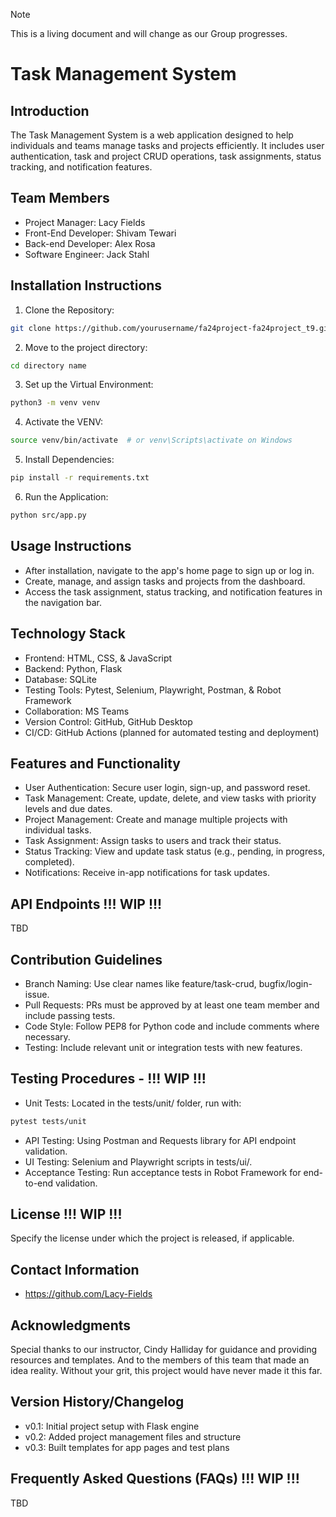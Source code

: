 > [!NOTE]
> This is a living document and will change as our Group progresses. 

# Task Management System

## Introduction
The Task Management System is a web application designed to help individuals and teams manage tasks and projects efficiently. It includes user authentication, task and project CRUD operations, task assignments, status tracking, and notification features.

## Team Members
- Project Manager: Lacy Fields
- Front-End Developer: Shivam Tewari
- Back-end Developer: Alex Rosa
- Software Engineer: Jack Stahl

## Installation Instructions
1. Clone the Repository:
```bash
git clone https://github.com/yourusername/fa24project-fa24project_t9.git
```

2. Move to the project directory:
```bash
cd directory name
```

3. Set up the Virtual Environment:
```bash
python3 -m venv venv
```

4. Activate the VENV:
```bash
source venv/bin/activate  # or venv\Scripts\activate on Windows
```

5. Install Dependencies:
```bash
pip install -r requirements.txt
```

6. Run the Application:
```bash
python src/app.py
```

## Usage Instructions
- After installation, navigate to the app's home page to sign up or log in.
- Create, manage, and assign tasks and projects from the dashboard.
- Access the task assignment, status tracking, and notification features in the navigation bar.

## Technology Stack
- Frontend: HTML, CSS, & JavaScript
- Backend: Python, Flask
- Database: SQLite
- Testing Tools: Pytest, Selenium, Playwright, Postman, & Robot Framework
- Collaboration: MS Teams
- Version Control: GitHub, GitHub Desktop
- CI/CD: GitHub Actions (planned for automated testing and deployment)

## Features and Functionality
- User Authentication: Secure user login, sign-up, and password reset.
- Task Management: Create, update, delete, and view tasks with priority levels and due dates.
- Project Management: Create and manage multiple projects with individual tasks.
- Task Assignment: Assign tasks to users and track their status.
- Status Tracking: View and update task status (e.g., pending, in progress, completed).
- Notifications: Receive in-app notifications for task updates.

## API Endpoints !!! WIP !!!
TBD

## Contribution Guidelines
- Branch Naming: Use clear names like feature/task-crud, bugfix/login-issue.
- Pull Requests: PRs must be approved by at least one team member and include passing tests.
- Code Style: Follow PEP8 for Python code and include comments where necessary.
- Testing: Include relevant unit or integration tests with new features.

## Testing Procedures - !!! WIP !!!
- Unit Tests: Located in the tests/unit/ folder, run with:
```bash
pytest tests/unit
```
- API Testing: Using Postman and Requests library for API endpoint validation.
- UI Testing: Selenium and Playwright scripts in tests/ui/.
- Acceptance Testing: Run acceptance tests in Robot Framework for end-to-end validation.

## License !!! WIP !!!
Specify the license under which the project is released, if applicable.

## Contact Information
- https://github.com/Lacy-Fields

## Acknowledgments
Special thanks to our instructor, Cindy Halliday for guidance and providing resources and templates. And to the members of this team that made an idea reality. Without your grit, this project would have never made it this far.

## Version History/Changelog
- v0.1: Initial project setup with Flask engine
- v0.2: Added project management files and structure
- v0.3: Built templates for app pages and test plans

## Frequently Asked Questions (FAQs) !!! WIP !!!
TBD